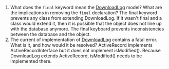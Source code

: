 1. What does the `final` keyword mean the [DownloadLog](orm/DownloadLog.php) model? What are the implications in removing the `final` declaration?  The final keyword prevents any class from extending DownloadLog. If it wasn't final and a class would extend it, then it is possible that the object does not line up with the database anymore. The final keyboard prevents inconsistencies between the database and the object.
2. The current of implementation of [DownloadLog](orm/DownloadLog.php) contains a fatal error. What is it, and how would it be resolved?  ActiveRecord implements ActiveRecordInterface but it does not implement isModified(). Because DownloadLog extends ActiveRecord, isModified() needs to be implemented there.